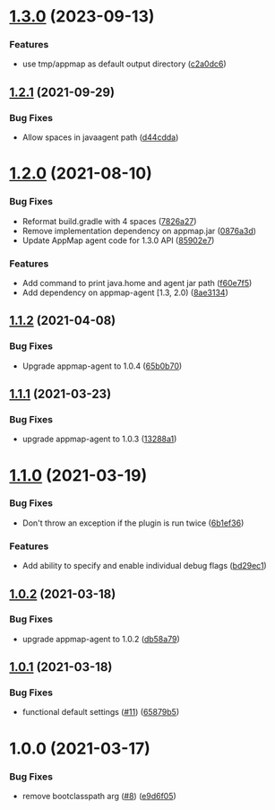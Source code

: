 # [1.3.0](https://github.com/getappmap/appmap-maven-plugin/compare/v1.2.1...v1.3.0) (2023-09-13)


### Features

* use tmp/appmap as default output directory ([c2a0dc6](https://github.com/getappmap/appmap-maven-plugin/commit/c2a0dc6ab46c88548ab2a497d0d95cc2ae2005ef))

## [1.2.1](https://github.com/applandinc/appmap-maven-plugin/compare/v1.2.0...v1.2.1) (2021-09-29)


### Bug Fixes

* Allow spaces in javaagent path ([d44cdda](https://github.com/applandinc/appmap-maven-plugin/commit/d44cddad9bbb49e403b2b1a8049f519fd73f8c36))

# [1.2.0](https://github.com/applandinc/appmap-maven-plugin/compare/v1.1.2...v1.2.0) (2021-08-10)


### Bug Fixes

* Reformat build.gradle with 4 spaces ([7826a27](https://github.com/applandinc/appmap-maven-plugin/commit/7826a276db680ef08cd10b858bcbf8fe51711707))
* Remove implementation dependency on appmap.jar ([0876a3d](https://github.com/applandinc/appmap-maven-plugin/commit/0876a3d96949762fbd5d20b604d8153edac22e45))
* Update AppMap agent code for 1.3.0 API ([85902e7](https://github.com/applandinc/appmap-maven-plugin/commit/85902e703d713290cd5e609ac1e174f085da6c70))


### Features

* Add command to print java.home and agent jar path ([f60e7f5](https://github.com/applandinc/appmap-maven-plugin/commit/f60e7f53281b87d5ae1ce7cf6afc260163704cb7))
* Add dependency on appmap-agent [1.3, 2.0) ([8ae3134](https://github.com/applandinc/appmap-maven-plugin/commit/8ae31344c6322d607114fa9d51afeae87f02d0ab))

## [1.1.2](https://github.com/applandinc/appmap-maven-plugin/compare/v1.1.1...v1.1.2) (2021-04-08)


### Bug Fixes

* Upgrade appmap-agent to 1.0.4 ([65b0b70](https://github.com/applandinc/appmap-maven-plugin/commit/65b0b708871fcb56009d8fa2d81ca2a28b90ecd2))

## [1.1.1](https://github.com/applandinc/appmap-maven-plugin/compare/v1.1.0...v1.1.1) (2021-03-23)


### Bug Fixes

* upgrade appmap-agent to 1.0.3 ([13288a1](https://github.com/applandinc/appmap-maven-plugin/commit/13288a1e9ff8caf6f4d2d2f158ae45a6344cac07))

# [1.1.0](https://github.com/applandinc/appmap-maven-plugin/compare/v1.0.2...v1.1.0) (2021-03-19)


### Bug Fixes

* Don't throw an exception if the plugin is run twice ([6b1ef36](https://github.com/applandinc/appmap-maven-plugin/commit/6b1ef36cafbfe18115236055c8842c4e4dffcde8))


### Features

* Add ability to specify and enable individual debug flags ([bd29ec1](https://github.com/applandinc/appmap-maven-plugin/commit/bd29ec180d8fcb9ed3c05e5548109ca4001bcd5c))

## [1.0.2](https://github.com/applandinc/appmap-maven-plugin/compare/v1.0.1...v1.0.2) (2021-03-18)


### Bug Fixes

* upgrade appmap-agent to 1.0.2 ([db58a79](https://github.com/applandinc/appmap-maven-plugin/commit/db58a7962abf18ca356e838c46ceb55290a25047))

## [1.0.1](https://github.com/applandinc/appmap-maven-plugin/compare/v1.0.0...v1.0.1) (2021-03-18)


### Bug Fixes

* functional default settings ([#11](https://github.com/applandinc/appmap-maven-plugin/issues/11)) ([65879b5](https://github.com/applandinc/appmap-maven-plugin/commit/65879b5f7ccb1b941b7e44bddc82acf07c35e4ae))

# 1.0.0 (2021-03-17)


### Bug Fixes

* remove bootclasspath arg ([#8](https://github.com/applandinc/appmap-maven-plugin/issues/8)) ([e9d6f05](https://github.com/applandinc/appmap-maven-plugin/commit/e9d6f0516ec15e78358a7bf76e62d412d4474288))
